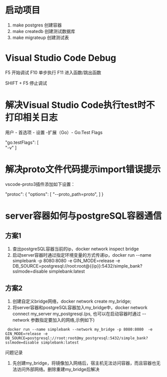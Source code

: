 # 启动项目

1. make postgres 创建容器
2. make createdb 创建测试数据库
3. make migrateup 创建测试表

# Visual Studio Code Debug
F5  开始调试
F10 单步执行
F11 进入函数/跳出函数

SHIFT + F5 停止调试

# 解决Visual Studio Code执行test时不打印相关日志

用户 - 首选项 - 设置 -扩展（Go）- Go:Test Flags

"go.testFlags": [  
    "-v"
]

# 解决proto文件代码提示import错误提示
vscode-proto3插件添加如下设置：

"protoc": {
    "options": [
        "--proto_path=proto",
    ]
}

# server容器如何与postgreSQL容器通信

## 方案1

1. 查出postgreSQL容器当前的ip，docker network inspect bridge 
2. 启动server容器时通过指定环境变量的方式传递ip，docker run --name simplebank -p 8080:8080 -e GIN_MODE=release -e DB_SOURCE=postgresql://root:root@{{ip}}:5432/simple_bank?sslmode=disable simplebank:latest 

## 方案2

1. 创建自定义bridge网络，docker network create my_bridge;
2. 将server容器和postgreSQL容器加入my_bridge中，docker network connect my_server my_postgresql.(ps, 也可以在启动容器时通过 --network 参数指定要加入的网络,示例如下)

```shell
 docker run --name simplebank --network my_bridge -p 8080:8080  -e GIN_MODE=release -e DB_SOURCE=postgresql://root:root@my_postgresql:5432/simple_bank?sslmode=disable simplebank:latest
```
问题记录
1. 先创建my_bridge，将镜像加入网络后，宿主机无法访问容器，而且容器也无法访问外部网络。删除重建my_bridge后解决